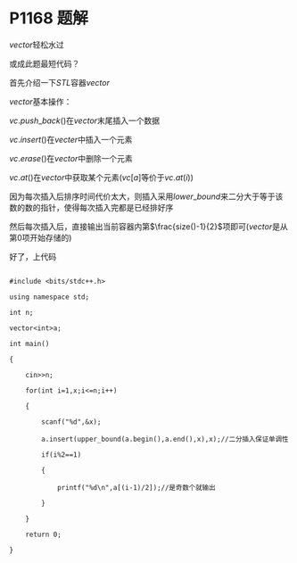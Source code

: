 # P1168 题解

$vector$轻松水过

或成此题最短代码？

首先介绍一下$STL$容器$vector$

$vector$基本操作：

$vc.push\_back()$在$vector$末尾插入一个数据

$vc.insert()$在$vecter$中插入一个元素

$vc.erase()$在$vector$中删除一个元素

$vc.at()$在$vector$中获取某个元素($vc[a]$等价于$vc.at(i)$)

因为每次插入后排序时间代价太大，则插入采用$lower\_bound$来二分大于等于该数的数的指针，使得每次插入完都是已经排好序

然后每次插入后，直接输出当前容器内第$\frac{size()-1}{2}$项即可($vector$是从第$0$项开始存储的)

好了，上代码
```
#include <bits/stdc++.h>
using namespace std;
int n;
vector<int>a;
int main()
{
    cin>>n;
    for(int i=1,x;i<=n;i++)
    {
        scanf("%d",&x);
        a.insert(upper_bound(a.begin(),a.end(),x),x);//二分插入保证单调性
        if(i%2==1)
        {
        	printf("%d\n",a[(i-1)/2]);//是奇数个就输出
        }
    }
    return 0;
}
```